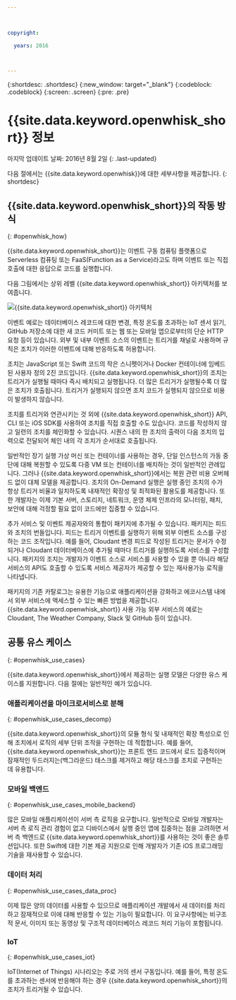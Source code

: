 ```yaml
---

 

copyright:

  years: 2016

 

---
```


{:shortdesc: .shortdesc}
{:new_window: target="_blank"}
{:codeblock: .codeblock}
{:screen: .screen}
{:pre: .pre}

# {{site.data.keyword.openwhisk_short}} 정보

마지막 업데이트 날짜: 2016년 8월 2일
{: .last-updated}

다음 절에서는 {{site.data.keyword.openwhisk}}에 대한 세부사항을 제공합니다.
{: shortdesc}

## {{site.data.keyword.openwhisk_short}}의 작동 방식
{: #openwhisk_how}

{{site.data.keyword.openwhisk_short}}는 이벤트 구동 컴퓨팅 플랫폼으로 Serverless 컴퓨팅 또는 FaaS(Function as a Service)라고도 하며 이벤트 또는 직접 호출에 대한 응답으로 코드를 실행합니다. 

다음 그림에서는
상위 레벨 {{site.data.keyword.openwhisk_short}} 아키텍처를 보여줍니다.


![{{site.data.keyword.openwhisk_short}} 아키텍처](OpenWhisk.png)

이벤트 예로는 데이터베이스 레코드에 대한 변경, 특정 온도를 초과하는 IoT 센서 읽기, GitHub 저장소에 대한 새 코드 커미트 또는 웹 또는 모바일 앱으로부터의 단순 HTTP 요청 등이 있습니다. 외부 및 내부 이벤트 소스의 이벤트는 트리거를 채널로 사용하며 규칙은 조치가 이러한 이벤트에 대해 반응하도록 허용합니다.

조치는 JavaScript 또는 Swift 코드의 작은 스니펫이거나 Docker 컨테이너에 임베드된 사용자 정의 2진 코드입니다. {{site.data.keyword.openwhisk_short}}의 조치는 트리거가 실행될 때마다 즉시 배치되고 실행됩니다. 더 많은 트리거가 실행될수록 더 많은 조치가 호출됩니다. 트리거가 실행되지 않으면 조치 코드가 실행되지 않으므로 비용이 발생하지 않습니다.

조치를 트리거와 연관시키는 것 외에 {{site.data.keyword.openwhisk_short}} API, CLI 또는 iOS SDK를 사용하여 조치를 직접 호출할 수도 있습니다. 코드를 작성하지 않고 일련의 조치를 체인화할 수 있습니다. 시퀀스 내의 한 조치의 출력이 다음 조치의 입력으로 전달되어 체인 내의 각 조치가 순서대로 호출됩니다.

일반적인 장기 실행 가상 머신 또는 컨테이너를 사용하는 경우, 단일 인스턴스의 가동 중단에 대해 복원할 수 있도록 다중 VM 또는 컨테이너를 배치하는 것이 일반적인 관례입니다. 그러나 {{site.data.keyword.openwhisk_short}}에서는 복원 관련 비용 오버헤드 없이 대체 모델을 제공합니다. 조치의 On-Demand 실행은 실행 중인 조치의 수가 항상 트리거 비율과 일치하도록 내재적인 확장성 및 최적화된 활용도를 제공합니다. 또한 개발자는 이제 기본 서버, 스토리지, 네트워크, 운영 체제 인프라의 모니터링, 패치, 보안에 대해 걱정할 필요 없이 코드에만 집중할 수 있습니다. 

추가 서비스 및 이벤트 제공자와의 통합이 패키지에 추가될 수 있습니다. 패키지는 피드와 조치의 번들입니다. 피드는 트리거 이벤트를 실행하기 위해 외부 이벤트 소스를 구성하는 코드 조작입니다. 예를 들어, Cloudant 변경 피드로 작성된 트리거는 문서가 수정되거나 Cloudant 데이터베이스에 추가될 때마다 트리거를 실행하도록 서비스를 구성합니다. 패키지의 조치는 개발자가 이벤트 소스로 서비스를 사용할 수 있을 뿐 아니라 해당 서비스의 API도 호출할 수 있도록 서비스 제공자가 제공할 수 있는 재사용가능 로직을 나타냅니다. 

패키지의 기존 카탈로그는 유용한 기능으로 애플리케이션을 강화하고 에코시스템 내에서 외부 서비스에 액세스할 수 있는 빠른 방법을 제공합니다. {{site.data.keyword.openwhisk_short}} 사용 가능 외부 서비스의 예로는 Cloudant, The Weather Company, Slack 및 GitHub 등이 있습니다.


## 공통 유스 케이스
{: #openwhisk_use_cases}

{{site.data.keyword.openwhisk_short}}에서 제공하는 실행 모델은 다양한 유스 케이스를 지원합니다. 다음 절에는 일반적인 예가 있습니다.

### 애플리케이션을 마이크로서비스로 분해
{: #openwhisk_use_cases_decomp}

{{site.data.keyword.openwhisk_short}}의 모듈 형식 및 내재적인 확장 특성으로 인해 조치에서 로직의 세부 단위 조작을 구현하는 데 적합합니다. 예를 들어, {{site.data.keyword.openwhisk_short}}는 프론트 엔드 코드에서 로드 집중적이며 잠재적인 두드러지는(백그라운드) 태스크를 제거하고 해당 태스크를 조치로 구현하는 데 유용합니다.

### 모바일 백엔드
{: #openwhisk_use_cases_mobile_backend}

많은 모바일 애플리케이션이 서버 측 로직을 요구합니다. 일반적으로 모바일 개발자는 서버 측 로직 관리 경험이 없고 디바이스에서 실행 중인 앱에 집중하는 점을 고려하면 서버 측 백엔드로 {{site.data.keyword.openwhisk_short}}를 사용하는 것이 좋은 솔루션입니다. 또한 Swift에 대한 기본 제공 지원으로 인해 개발자가 기존 iOS 프로그래밍 기술을 재사용할 수 있습니다.

### 데이터 처리
{: #openwhisk_use_cases_data_proc}

이제 많은 양의 데이터를 사용할 수 있으므로 애플리케이션 개발에서 새 데이터를 처리하고 잠재적으로 이에 대해 반응할 수 있는 기능이 필요합니다. 이 요구사항에는 비구조적 문서, 이미지 또는 동영상 및 구조적 데이터베이스 레코드 처리 기능이 포함됩니다.

### IoT
{: #openwhisk_use_cases_iot}

IoT(Internet of Things) 시나리오는 주로 거의 센서 구동입니다. 예를 들어, 특정 온도를 초과하는 센서에 반응해야 하는 경우 {{site.data.keyword.openwhisk_short}}의 조치가 트리거될 수 있습니다. 
